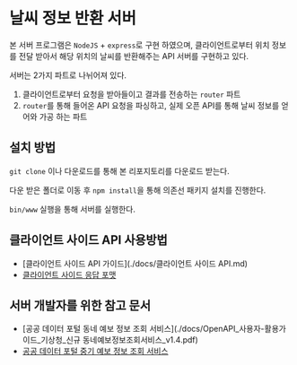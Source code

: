 # 날씨 정보 반환 서버
본 서버 프로그램은 `NodeJS` + `express`로 구현 하였으며, 클라이언트로부터 위치 정보를 전달 받아서 해당 위치의 날씨를 반환해주는 API 서버를 구현하고 있다. 

서버는 2가지 파트로 나뉘어져 있다. 

1. 클라이언트로부터 요청을 받아들이고 결과를 전송하는 `router` 파트
2. `router`를 통해 들어온 API 요청을 파싱하고, 실제 오픈 API를 통해 날씨 정보를 얻어와 가공 하는 파트



## 설치 방법

`git clone` 이나 다운로드를 통해 본 리포지토리를 다운로드 받는다. 

다운 받은 폴더로 이동 후 `npm install`을 통해 의존선 패키지 설치를 진행한다.

`bin/www` 실행을 통해 서버를 실행한다. 



## 클라이언트 사이드 API 사용방법

- [클라이언트 사이드 API 가이드](./docs/클라이언트 사이드 API.md)
- [클라이언트 사이드 응답 포맷](./docs/response.md)



## 서버 개발자를 위한 참고 문서

- [공공 데이터 포털 동네 예보 정보 조회 서비스](./docs/OpenAPI_사용자-활용가이드_기상청_신규 동네예보정보조회서비스_v1.4.pdf)
- [공공 데이터 포털 중기 예보 정보 조회 서비스](./docs/OpenAPI_사용자_활용가이드_기상청_중기예보정보조회서비스_v1.4.pdf)
